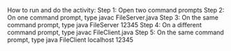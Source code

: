 How to run and do the activity:
Step 1: Open two command prompts
Step 2: On one command prompt, type javac FileServer.java
Step 3: On the same command prompt, type java FileServer 12345
Step 4: On a different command prompt, type javac FileClient.java
Step 5: On the same command prompt, type java FileClient localhost 12345

